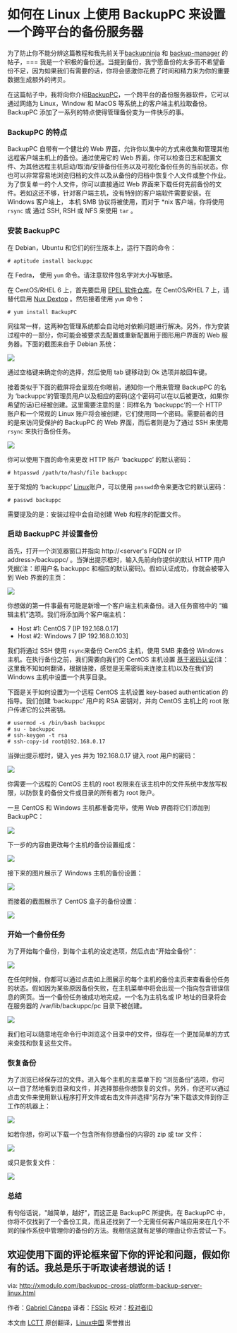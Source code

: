 如何在 Linux 上使用 BackupPC 来设置一个跨平台的备份服务器
================================================================================
为了防止你不能分辨这篇教程和我先前关于[backupninja][1] 和 [backup-manager][2] 的帖子，=== 我是一个积极的备份迷。当提到备份，我宁愿备份的太多而不希望备份不足，因为如果我们有需要的话，你将会感激你花费了时间和精力来为你的重要数据生成额外的拷贝。

在这篇帖子中，我将向你介绍[BackupPC][3]，一个跨平台的备份服务器软件，它可以通过网络为 Linux，Window 和 MacOS 等系统上的客户端主机拉取备份。BackupPC 添加了一系列的特点使得管理备份变为一件快乐的事。

### BackupPC 的特点 ###

BackupPC 自带有一个健壮的 Web 界面，允许你以集中的方式来收集和管理其他远程客户端主机上的备份。通过使用它的 Web 界面，你可以检查日志和配置文件、为其他远程主机启动/取消/安排备份任务以及可视化备份任务的当前状态。你也可以非常容易地浏览归档的文件以及从备份的归档中恢复个人文件或整个作业。为了恢复单一的个人文件，你可以直接通过 Web 界面来下载任何先前备份的文件。若如这还不够，针对客户端主机，没有特别的客户端软件需要安装。在 Windows 客户端上， 本机 SMB 协议将被使用，而对于 *nix 客户端，你将使用 `rsync` 或 通过 SSH, RSH 或 NFS 来使用 `tar` 。

### 安装 BackupPC ###

在 Debian，Ubuntu 和它们的衍生版本上，运行下面的命令：

    # aptitude install backuppc 

在 Fedra， 使用 `yum` 命令。请注意软件包名字对大小写敏感。

在 CentOS/RHEL 6 上，首先要启用 [EPEL 软件仓库][4]。在 CentOS/RHEL 7 上，请替代启用 [Nux Dextop][5] 。然后接着使用 `yum` 命令：

    # yum install BackupPC 

同往常一样，这两种包管理系统都会自动地对依赖问题进行解决。另外，作为安装过程中的一部分，你可能会被要求去配置或重新配置用于图形用户界面的 Web 服务器。下面的截图来自于 Debian 系统：

![](https://farm8.staticflickr.com/7573/16163781711_6218b620ef_c.jpg)

通过空格键来确定你的选择，然后使用 tab 键移动到 Ok 选项并敲回车键。

接着类似于下面的截屏将会呈现在你眼前，通知你一个用来管理 BackupPC 的名为 ‘backuppc’的管理员用户以及相应的密码(这个密码可以在以后被更改，如果你希望的话)已经被创建。这里需要注意的是：同样名为 ‘backuppc’的一个 HTTP 账户和一个常规的 Linux 账户将会被创建，它们使用同一个密码。需要前者的目的是来访问受保护的 BackupPC 的 Web 界面，而后者则是为了通过 SSH 来使用 `rsync` 来执行备份任务。

![](https://farm8.staticflickr.com/7579/15979622809_25e734658d_c.jpg)

你可以使用下面的命令来更改 HTTP 账户 ‘backuppc’ 的默认密码：

    # htpasswd /path/to/hash/file backuppc 

至于常规的 ‘backuppc’ [Linux][6]账户，可以使用 `passwd`命令来更改它的默认密码：

    # passwd backuppc 

需要提及的是：安装过程中会自动创建 Web 和程序的配置文件。

### 启动 BackupPC 并设置备份 ###

首先，打开一个浏览器窗口并指向 http://<server's FQDN or IP address>/backuppc/ 。当弹出提示框时，输入先前向你提供的默认 HTTP 用户凭据(注：即用户名 backuppc 和相应的默认密码)。假如认证成功，你就会被带入到 Web 界面的主页：

![](https://farm9.staticflickr.com/8601/15543330314_f6fdaa235e_z.jpg)

你想做的第一件事最有可能是新增一个客户端主机来备份。进入任务窗格中的 “编辑主机”选项。我们将添加两个客户端主机：

- Host #1: CentOS 7 [IP 192.168.0.17]
- Host #2: Windows 7 [IP 192.168.0.103] 

我们将通过 SSH 使用 `rsync`来备份 CentOS 主机，使用 SMB 来备份 Windows 主机。在执行备份之前，我们需要向我们的 CentOS 主机设置 [基于密码认证][7](注：这里我不知如何翻译，根据链接，感觉是无需密码来连接主机)以及在我们的 Windows 主机中设置一个共享目录。

下面是关于如何设置为一个远程 CentOS 主机设置 key-based authentication 的指导。我们创建 ‘backuppc’ 用户的 RSA 密钥对，并向 CentOS 主机上的 root 账户传递它的公共密钥。

    # usermod -s /bin/bash backuppc
    # su - backuppc
    # ssh-keygen -t rsa
    # ssh-copy-id root@192.168.0.17 

当弹出提示框时，键入 yes 并为 192.168.0.17 键入 root 用户的密码：

![](https://farm8.staticflickr.com/7496/16164929932_8fc817125d_b.jpg)

你需要一个远程的 CentOS 主机的 root 权限来在该主机中的文件系统中发放写权限，以防恢复的备份文件或目录的所有者为 root 账户。

一旦 CentOS 和 Windows 主机都准备完毕，使用 Web 界面将它们添加到 BackupPC：

![](https://farm9.staticflickr.com/8586/15979622709_76c2dcf68c_z.jpg)

下一步的内容由更改每个主机的备份设置组成：

![](https://farm8.staticflickr.com/7461/16163781611_765c147f9f_z.jpg)

接下来的图片展示了 Windows 主机的备份设置：

![](https://farm8.staticflickr.com/7480/16139884676_bddfafed75_z.jpg)

而接着的截图展示了 CentOS 盒子的备份设置：

![](https://farm8.staticflickr.com/7557/16139884666_34ff8fd858_z.jpg)

### 开始一个备份任务 ###

为了开始每个备份，到每个主机的设定选项，然后点击“开始全备份”：

![](https://farm8.staticflickr.com/7536/15978247428_458c023f4c.jpg)

在任何时候，你都可以通过点击如上图展示的每个主机的备份主页来查看备份任务的状态。假如因为某些原因备份失败，在主机菜单中将会出现一个指向包含错误信息的网页。当一个备份任务被成功地完成，一个名为主机名或 IP 地址的目录将会在服务器的 /var/lib/backuppc/pc 目录下被创建。

![](https://farm8.staticflickr.com/7549/16165680115_196ee42a49_z.jpg)

我们也可以随意地在命令行中浏览这个目录中的文件，但存在一个更加简单的方式来查找和恢复这些文件。

### 恢复备份 ###

为了浏览已经保存过的文件。进入每个主机的主菜单下的 “浏览备份”选项，你可以一目了然地看到目录和文件，并选择那些你想恢复的文件。另外，你还可以通过点击文件来使用默认程序打开文件或右击文件并选择“另存为”来下载该文件到你正工作的机器上：

![](https://farm8.staticflickr.com/7506/16165680105_bd5883e0da_c.jpg)

如若你想，你可以下载一个包含所有你想备份的内容的 zip 或 tar 文件：

![](https://farm8.staticflickr.com/7507/15978247398_18e81667cd_z.jpg)

或只是恢复文件：

![](https://farm8.staticflickr.com/7545/15545911003_2aca8a36fc_z.jpg)

### 总结 ###

有句俗话说，"越简单，越好"，而这正是 BackupPC 所提供。在 BackupPC 中，你将不仅找到了一个备份工具，而且还找到了一个无需任何客户端应用来在几个不同的操作系统中管理你的备份的方法。我相信这就有足够的理由让你去尝试一下。

欢迎使用下面的评论框来留下你的评论和问题，假如你有的话。我总是乐于听取读者想说的话！
--------------------------------------------------------------------------------

via: http://xmodulo.com/backuppc-cross-platform-backup-server-linux.html

作者：[Gabriel Cánepa][a]
译者：[FSSlc](https://github.com/FSSlc)
校对：[校对者ID](https://github.com/校对者ID)

本文由 [LCTT](https://github.com/LCTT/TranslateProject) 原创翻译，[Linux中国](http://linux.cn/) 荣誉推出

[a]:http://xmodulo.com/author/gabriel
[1]:http://xmodulo.com/backup-debian-system-backupninja.html
[2]:http://xmodulo.com/linux-backup-manager.html
[3]:http://backuppc.sourceforge.net/
[4]:http://xmodulo.com/how-to-set-up-epel-repository-on-centos.html
[5]:http://ask.xmodulo.com/enable-nux-dextop-repository-centos-rhel.html
[6]:http://xmodulo.com/recommend/linuxguide
[7]:http://xmodulo.com/how-to-enable-ssh-login-without.html
